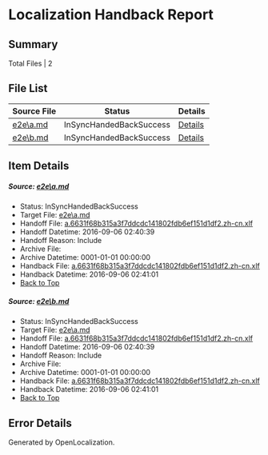 # <a name='report-top'></a> Localization Handback Report

## Summary
 Total Files | 2

## File List
 Source File | Status | Details 
 ----------- | ------ | ------- 
 [e2e\a.md](https://github.com/OpenLocalizationTestOrg/ol-test0/blob/21c5198ef5c1bc9e4a0956fa570dc88280f711fd/e2e/a.md) | InSyncHandedBackSuccess | [Details](#875edf6e5df499f3030b24165478f4698e997c391)
 [e2e\b.md](https://github.com/OpenLocalizationTestOrg/ol-test0/blob/21c5198ef5c1bc9e4a0956fa570dc88280f711fd/e2e/b.md) | InSyncHandedBackSuccess | [Details](#875edf6e5df499f3030b24165478f4698e997c392)

## Item Details
##### <a name='875edf6e5df499f3030b24165478f4698e997c391'></a> Source: [e2e\a.md](https://github.com/OpenLocalizationTestOrg/ol-test0/blob/21c5198ef5c1bc9e4a0956fa570dc88280f711fd/e2e/a.md)
* Status: InSyncHandedBackSuccess
* Target File: [e2e\a.md](https://github.com/OpenLocalizationTestOrg/ol-test0-zhcn/blob/afd5be47884a9626d5b76e8bd7f150afe6d91776/e2e/a.md)
* Handoff File: [a.6631f68b315a3f7ddcdc141802fdb6ef151d1df2.zh-cn.xlf](https://github.com/OpenLocalizationTestOrg/ol-test0-handoff/blob/294b7cba4101fc4e6cedb63b0ecf1dba77c8688b/ol-handoff/OpenLocalizationTestOrg/ol-test0-zhcn/ci/ht/a.6631f68b315a3f7ddcdc141802fdb6ef151d1df2.zh-cn.xlf)
* Handoff Datetime: 2016-09-06 02:40:39
* Handoff Reason: Include
* Archive File: 
* Archive Datetime: 0001-01-01 00:00:00
* Handback File: [a.6631f68b315a3f7ddcdc141802fdb6ef151d1df2.zh-cn.xlf](https://github.com/OpenLocalizationTestOrg/ol-test0-handback/blob/0cfea2667cd4b3f0aebb36adaccba5d2d1981eca/ol-handback/OpenLocalizationTestOrg/ol-test0-zhcn/ci/ht/a.6631f68b315a3f7ddcdc141802fdb6ef151d1df2.zh-cn.xlf)
* Handback Datetime: 2016-09-06 02:41:01
* [Back to Top](#report-top)

##### <a name='875edf6e5df499f3030b24165478f4698e997c392'></a> Source: [e2e\b.md](https://github.com/OpenLocalizationTestOrg/ol-test0/blob/21c5198ef5c1bc9e4a0956fa570dc88280f711fd/e2e/b.md)
* Status: InSyncHandedBackSuccess
* Target File: [e2e\a.md](https://github.com/OpenLocalizationTestOrg/ol-test0-zhcn/blob/afd5be47884a9626d5b76e8bd7f150afe6d91776/e2e/a.md)
* Handoff File: [a.6631f68b315a3f7ddcdc141802fdb6ef151d1df2.zh-cn.xlf](https://github.com/OpenLocalizationTestOrg/ol-test0-handoff/blob/294b7cba4101fc4e6cedb63b0ecf1dba77c8688b/ol-handoff/OpenLocalizationTestOrg/ol-test0-zhcn/ci/ht/a.6631f68b315a3f7ddcdc141802fdb6ef151d1df2.zh-cn.xlf)
* Handoff Datetime: 2016-09-06 02:40:39
* Handoff Reason: Include
* Archive File: 
* Archive Datetime: 0001-01-01 00:00:00
* Handback File: [a.6631f68b315a3f7ddcdc141802fdb6ef151d1df2.zh-cn.xlf](https://github.com/OpenLocalizationTestOrg/ol-test0-handback/blob/0cfea2667cd4b3f0aebb36adaccba5d2d1981eca/ol-handback/OpenLocalizationTestOrg/ol-test0-zhcn/ci/ht/a.6631f68b315a3f7ddcdc141802fdb6ef151d1df2.zh-cn.xlf)
* Handback Datetime: 2016-09-06 02:41:01
* [Back to Top](#report-top)


## Error Details

Generated by OpenLocalization.
